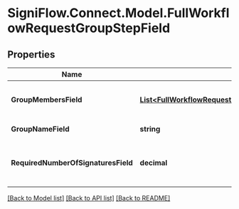 
# SigniFlow.Connect.Model.FullWorkflowRequestGroupStepField

## Properties

Name | Type | Description | Notes
------------ | ------------- | ------------- | -------------
**GroupMembersField** | [**List&lt;FullWorkflowRequestGroupStepFieldGroupMembersField&gt;**](FullWorkflowRequestGroupStepFieldGroupMembersField.md) | The list of users in a group in the workflow. | 
**GroupNameField** | **string** | Group name. | 
**RequiredNumberOfSignaturesField** | **decimal** | Required number of signatures in the group. | 

[[Back to Model list]](../README.md#documentation-for-models)
[[Back to API list]](../README.md#documentation-for-api-endpoints)
[[Back to README]](../README.md)


